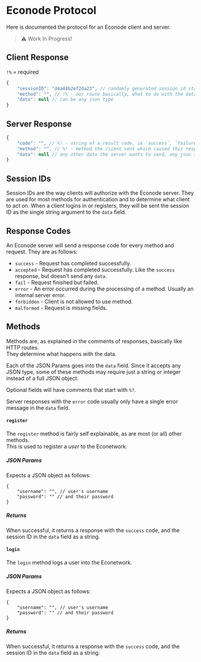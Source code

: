 # Econode Protocol
Here is documented the protocol for an Econode client and server.

> ⚠️  Work In Progress!

## Client Response
`!%` = required
```js
{
	"sessionID": "d4a44b2ef2da23", // randomly generated session id string
	"method": "", // !% - our route basically, what to do with the data
	"data": null // can be any json type
}
```

## Server Response
```js
{
	"code": "", // %! - string of a result code, ie `success`, `failure`, `forbidden`
	"method": "", // %! - method the client sent which caused this response
	"data": null // any other data the server wants to send, any json type
}
```
## Session IDs
Session IDs are the way clients will authorize with the Econode server. They are used
for most methods for authentication and to determine what client to act on.
When a client logins in or registers, they will be sent the session ID as the single string
argument to the `data` field.

## Response Codes
An Econode server will send a response code for every method and request. They are as
follows:
- `success` - Request has completed successfully.
- `accepted` - Request has completed successfully.
  Like the `success` response, but doesn't send any `data`.
- `fail` - Request finished but failed.
- `error` - An error occurred during the processing of a method. Usually an internal
  server error.
- `forbidden` - Client is not allowed to use method.
- `malformed` - Request is missing fields.

## Methods
Methods are, as explained in the comments of responses, basically like HTTP routes.  
They determine what happens with the data.

Each of the JSON Params goes into the `data` field. Since it accepts any JSON type,
some of these methods may require just a string or integer instead of a full JSON object.

Optional fields will have comments that start with `%?`.

Server responses with the `error` code usually only have a single error message in the
`data` field.

#### `register`
The `register` method is fairly self explainable, as are most (or all) other methods.  
This is used to register a *user* to the Econetwork.

##### JSON Params
Expects a JSON object as follows:  
```json5
{
	"username": "", // user's username
	"password": "" // and their password
}
```

##### Returns
When successful, it returns a response with the `success` code, and the session ID
in the `data` field as a string.

#### `login`
The `login` method logs a user into the Econetwork.

##### JSON Params
Expects a JSON object as follows:  
```json5
{
	"username": "", // user's username
	"password": "" // and their password
}
```

##### Returns
When successful, it returns a response with the `success` code, and the session ID
in the `data` field as a string.

